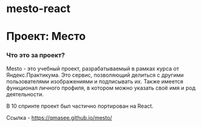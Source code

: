 # mesto-react
# Проект: Место

### Что это за проект?
Mesto - это учебный проект, разрабатываемый в рамках курса от Яндекс.Практикума. Это сервис, позволяющий делиться с другими пользователями изображениями и подписывать их. Также имеется функционал личного профиля, в котором можно указать своё имя и род деятельности. 

В 10 спринте проект был частично портирован на React.

Ссылка - https://qmasee.github.io/mesto/

